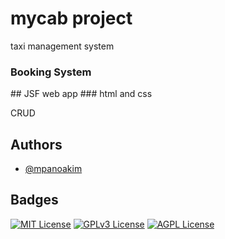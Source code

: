 # mycab project
taxi management system
<h3>Booking System</h3>
## JSF web app 
### html and css
<p> CRUD </p>


## Authors

- [@mpanoakim](https://www.github.com/mpano)
## Badges

[![MIT License](https://img.shields.io/badge/License-MIT-green.svg)](https://choosealicense.com/licenses/mit/)
[![GPLv3 License](https://img.shields.io/badge/License-GPL%20v3-yellow.svg)](https://opensource.org/licenses/)
[![AGPL License](https://img.shields.io/badge/license-AGPL-blue.svg)](http://www.gnu.org/licenses/agpl-3.0)


